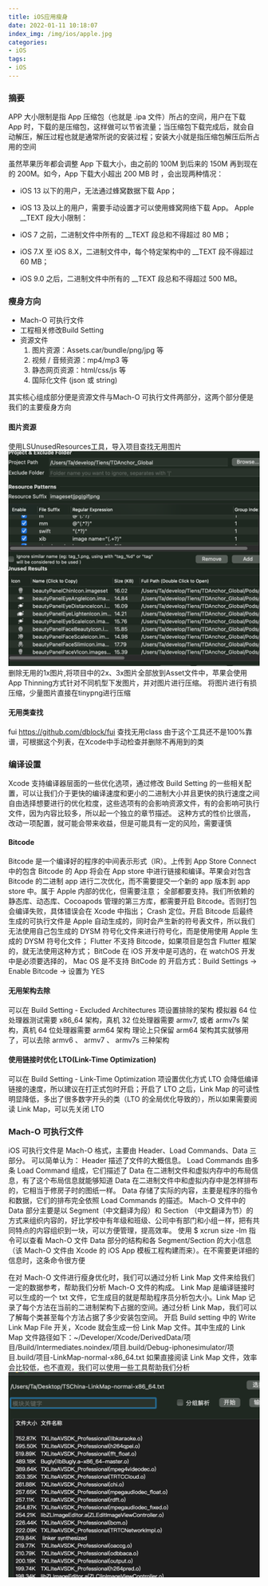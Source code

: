 ```yaml
---
title: iOS应用瘦身
date: 2022-01-11 10:18:07
index_img: /img/ios/apple.jpg
categories:
- iOS
tags:
- iOS
---
```


### 摘要
APP 大小限制是指 App 压缩包（也就是 .ipa 文件）所占的空间，用户在下载 App 时，下载的是压缩包，这样做可以节省流量；当压缩包下载完成后，就会自动解压，解压过程也就是通常所说的安装过程；安装大小就是指压缩包解压后所占用的空间

虽然苹果历年都会调整 App 下载大小，由之前的 100M 到后来的 150M 再到现在的 200M。如今，App 下载大小超出 200 MB 时 ，会出现两种情况：
- iOS 13 以下的用户，无法通过蜂窝数据下载 App；
- iOS 13 及以上的用户，需要手动设置才可以使用蜂窝网络下载 App。
Apple __TEXT 段大小限制：

- iOS 7 之前，二进制文件中所有的 __TEXT 段总和不得超过 80 MB；
- iOS 7.X 至 iOS 8.X，二进制文件中，每个特定架构中的 __TEXT 段不得超过 60 MB；
-  iOS 9.0 之后，二进制文件中所有的 __TEXT 段总和不得超过 500 MB。

### 瘦身方向
- Mach-O 可执行文件
- 工程相关修改Build Setting
- 资源文件 
   1. 图片资源：Assets.car/bundle/png/jpg 等
   2. 视频 / 音频资源：mp4/mp3 等
   3. 静态网页资源：html/css/js 等
   4. 国际化文件 (json 或 string)

其实核心组成部分便是资源文件与Mach-O 可执行文件两部分，这两个部分便是我们的主要瘦身方向
#### 图片资源
 使用LSUnusedResources工具，导入项目查找无用图片
 ![](/img/ios/loseweight/LSUnusedResources.png)
 删除无用的1x图片,将项目中的2x、3x图片全部放到Asset文件中，苹果会使用App Thinning方式针对不同机型下发图片，并对图片进行压缩。
 将图片进行有损压缩，少量图片直接在tinypng进行压缩
 #### 无用类查找
 fui  https://github.com/dblock/fui 查找无用class
 由于这个工具还不是100%靠谱，可根据这个列表，在Xcode中手动检查并删除不再用到的类

### 编译设置
Xcode 支持编译器层面的一些优化选项，通过修改 Build Setting 的一些相关配置，可以让我们介于更快的编译速度和更小的二进制大小并且更快的执行速度之间自由选择想要进行的优化粒度，这些选项有的会影响资源文件，有的会影响可执行文件，因为内容比较多，所以起一个独立的章节描述。
这种方式的性价比很高，改动一项配置，就可能会带来收益，但是可能具有一定的风险，需要谨慎

#### Bitcode
Bitcode 是一个编译好的程序的中间表示形式（IR）。上传到 App Store Connect 中的包含 Bitcode 的 App 将会在 App store 中进行链接和编译。苹果会对包含 Bitcode 的二进制 app 进行二次优化，而不需要提交一个新的 app 版本到 app store 中。属于 Apple 内部的优化，但需要注意；
全部都要支持。我们所依赖的静态库、动态库、Cocoapods 管理的第三方库，都需要开启 Bitcode。否则打包会编译失败，具体错误会在 Xcode 中指出；
Crash 定位。开启 Bitcode 后最终生成的可执行文件是 Apple 自动生成的，同时会产生新的符号表文件，所以我们无法使用自己包生成的 DYSM 符号化文件来进行符号化，而是使用使用 Apple 生成的 DYSM 符号化文件；
Flutter 不支持 Bitcode，如果项目是包含 Flutter 框架的，就无法使用这种方式；
BitCode 在 iOS 开发中是可选的，在 watchOS 开发中是必须要选择的， Mac OS 是不支持 BitCode 的
开启方式：Build Settings -> Enable Bitcode -> 设置为 YES 


#### 无用架构去除
可以在 Build Setting - Excluded Architectures 项设置排除的架构
模拟器 64 位处理器测试需要 x86_64 架构，真机 32 位处理器需要 armv7, 或者 armv7s 架构，真机 64 位处理器需要 arm64 架构
理论上只保留 arm64 架构其实就够用了，可以去除 armv6 、 armv7 、 armv7s 三种架构
#### 使用链接时优化 LTO(Link-Time Optimization)
可以在 Build Setting - Link-Time Optimization 项设置优化方式
LTO 会降低编译链接的速度，所以建议在打正式包时开启；开启了 LTO 之后，Link Map 的可读性明显降低，多出了很多数字开头的类（LTO 的全局优化导致的），所以如果需要阅读 Link Map，可以先关闭 LTO

### Mach-O 可执行文件

iOS 可执行文件是 Mach-O 格式，主要由 Header、Load Commands、Data 三部分。
可以简单认为：
Header 描述了文件的大概信息。
Load Commands 由多条 Load Command 组成，它们描述了 Data 在二进制文件和虚拟内存中的布局信息，有了这个布局信息就能够知道 Data 在二进制文件中和虚拟内存中是怎样排布的，它相当于修房子时的图纸一样。
Data 存储了实际的内容，主要是程序的指令和数据，它们的排布完全依照 Load Commands 的描述。
Mach-O 文件中的 Data 部分主要是以 Segment（中文翻译为段）和 Section （中文翻译为节）的方式来组织内容的，好比学校中有年级和班级、公司中有部门和小组一样，把有共同特点的内容组织到一块，可以方便管理，提高效率。
使用 $ xcrun size -lm <binary-path> 指令可以查看 Mach-O 文件 Data 部分的结构和各 Segment/Section 的大小信息（该 Mach-O 文件由 Xcode 的 iOS App 模板工程构建而来）。在不需要更详细的信息时，这条命令很方便


在对 Mach-O 文件进行瘦身优化时，我们可以通过分析 Link Map 文件来给我们一定的数据参考，帮助我们分析 Mach-O 文件的构成。
Link Map 是编译链接时可以生成的一个 txt 文件，它生成目的就是帮助程序员分析包大小。Link Map 记录了每个方法在当前的二进制架构下占据的空间。通过分析 Link Map，我们可以了解每个类甚至每个方法占据了多少安装包空间。
开启 Build setting 中的 Write Link Map File 开关，Xcode 就会生成一份 Link Map 文件。其中生成的 Link Map 文件路径如下：~/Developer/Xcode/DerivedData/项目/Build/Intermediates.noindex/项目.build/Debug-iphonesimulator/项目.build/项目-LinkMap-normal-x86_64.txt
如果直接阅读 Link Map 文件，效率会比较低，也不直观，我们可以使用一些工具帮助我们分析
 ![](/img/ios/loseweight/linkMap.png)










